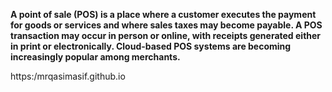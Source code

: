 <b>A point of sale (POS) is a place where a customer executes the payment for goods or services and where sales taxes may become payable. 
A POS transaction may occur in person or online, with receipts generated either in print or electronically.
Cloud-based POS systems are becoming increasingly popular among merchants.</b>


<a>https:/mrqasimasif.github.io</a>
